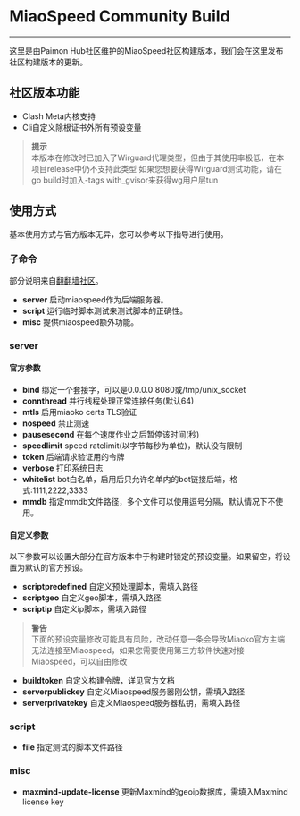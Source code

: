# MiaoSpeed Community Build

---

这里是由Paimon Hub社区维护的MiaoSpeed社区构建版本，我们会在这里发布社区构建版本的更新。

## 社区版本功能
* Clash Meta内核支持
* Cli自定义除根证书外所有预设变量
> **提示**<br>本版本在修改时已加入了Wirguard代理类型，但由于其使用率极低，在本项目release中仍不支持此类型
如果您想要获得Wirguard测试功能，请在go build时加入-tags with_gvisor来获得wg用户层tun
## 使用方式

基本使用方式与官方版本无异，您可以参考以下指导进行使用。

### 子命令
部分说明来自[翻翻墙社区](https://www.ffqla.net/d/29-miaospeedbu-shu-zhi-nan)。
* **server** 启动miaospeed作为后端服务器。
* **script** 运行临时脚本测试来测试脚本的正确性。
* **misc** 提供miaospeed额外功能。

### server

#### 官方参数
- **bind** 绑定一个套接字，可以是0.0.0.0:8080或/tmp/unix_socket
- **connthread** 并行线程处理正常连接任务(默认64)
- **mtls** 启用miaoko certs TLS验证
- **nospeed** 禁止测速
- **pausesecond** 在每个速度作业之后暂停该时间(秒)
- **speedlimit** speed ratelimit(以字节每秒为单位)，默认没有限制
- **token** 后端请求验证用的令牌
- **verbose** 打印系统日志
- **whitelist** bot白名单，启用后只允许名单内的bot链接后端，格式:1111,2222,3333
- **mmdb** 指定mmdb文件路径，多个文件可以使用逗号分隔，默认情况下不使用。

#### 自定义参数
以下参数可以设置大部分在官方版本中于构建时锁定的预设变量。如果留空，将设置为默认的官方预设。
- **scriptpredefined** 自定义预处理脚本，需填入路径
- **scriptgeo** 自定义geo脚本，需填入路径
- **scriptip** 自定义ip脚本，需填入路径
> **警告**<br>下面的预设变量修改可能具有风险，改动任意一条会导致Miaoko官方主端无法连接至Miaospeed，如果您需要使用第三方软件快速对接Miaospeed，可以自由修改
- **buildtoken** 自定义构建令牌，详见官方文档
- **serverpublickey** 自定义Miaospeed服务器刚公钥，需填入路径
- **serverprivatekey** 自定义Miaospeed服务器私钥，需填入路径

### script
- **file** 指定测试的脚本文件路径

### misc
- **maxmind-update-license** 更新Maxmind的geoip数据库，需填入Maxmind license key
